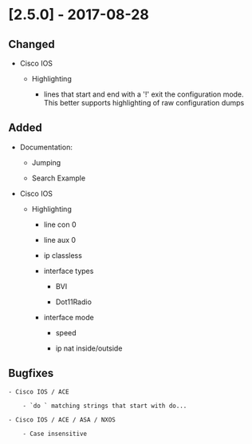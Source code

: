 # [2.5.0] - 2017-08-28

## Changed

- Cisco IOS

    - Highlighting

        - lines that start and end with a '!' exit the configuration mode. This better supports highlighting of raw configuration dumps

## Added

- Documentation:

    - Jumping
    
    - Search Example

- Cisco IOS

    - Highlighting

        - line con 0

        - line aux 0

        - ip classless

        - interface types

            - BVI

            - Dot11Radio

        - interface mode

            - speed

            - ip nat inside/outside


## Bugfixes

    - Cisco IOS / ACE

        - `do ` matching strings that start with do...
    
    - Cisco IOS / ACE / ASA / NXOS
    
        - Case insensitive
